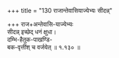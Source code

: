 +++
title = "130 राजान्तेवासियाज्येभ्यः सीदन्न्"

+++
राज+अन्तेवासि-याज्येभ्यः  
सीदन्न् इच्छेद् धनं क्षुधा।  
दम्भि-हैतुक-पाखण्डि-  
बक-वृत्तींश् च वर्जयेत्  ॥ १.१३० ॥